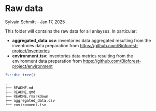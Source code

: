 # Raw data
Sylvain Schmitt -
Jan 17, 2025

This folder will contains the raw data for all anlayses. In particular:

- **aggregated_data.csv**: inventories data aggregated resulting from
  the inventories data preparation from
  <https://github.com/Bioforest-project/inventories>
- **environment.tsv**: inventories data metrics resulting from the
  environment data preparation from
  <https://github.com/Bioforest-project/environment>

``` r
fs::dir_tree()
```

    .
    ├── README.md
    ├── README.qmd
    ├── README.rmarkdown
    ├── aggregated_data.csv
    └── environment.tsv
